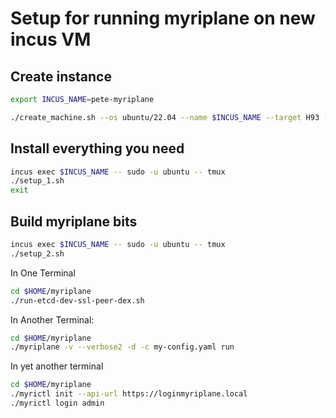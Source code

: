 # Setup for running myriplane on new incus VM

## Create instance

```bash
export INCUS_NAME=pete-myriplane

./create_machine.sh --os ubuntu/22.04 --name $INCUS_NAME --target H93 --vm
```

## Install everything you need

```bash
incus exec $INCUS_NAME -- sudo -u ubuntu -- tmux
./setup_1.sh
exit
```

## Build myriplane bits

```bash
incus exec $INCUS_NAME -- sudo -u ubuntu -- tmux
./setup_2.sh
```

In One Terminal

```bash
cd $HOME/myriplane
./run-etcd-dev-ssl-peer-dex.sh
```

In Another Terminal:

```bash
cd $HOME/myriplane
./myriplane -v --verbose2 -d -c my-config.yaml run 
```

In yet another terminal

```bash
cd $HOME/myriplane
./myrictl init --api-url https://loginmyriplane.local
./myrictl login admin
```


